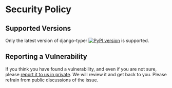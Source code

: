 # Security Policy

## Supported Versions

Only the latest version of django-typer [![PyPI version](https://badge.fury.io/py/django-typer.svg)](https://pypi.python.org/pypi/django-typer) is supported.

## Reporting a Vulnerability

If you think you have found a vulnerability, and even if you are not sure, please [report it to us in private](https://github.com/django-commons/django-typer/security/advisories/new). We will review it and get back to you. Please refrain from public discussions of the issue.

